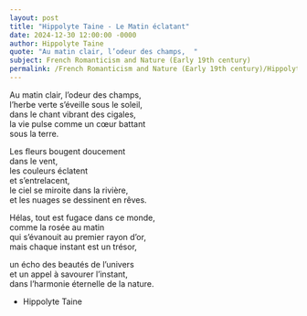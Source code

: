 ```yaml
---
layout: post
title: "Hippolyte Taine - Le Matin éclatant"
date: 2024-12-30 12:00:00 -0000
author: Hippolyte Taine
quote: "Au matin clair, l’odeur des champs,  "
subject: French Romanticism and Nature (Early 19th century)
permalink: /French Romanticism and Nature (Early 19th century)/Hippolyte Taine/Hippolyte Taine - Le Matin éclatant
---
```


Au matin clair, l’odeur des champs,  
l’herbe verte s’éveille sous le soleil,  
dans le chant vibrant des cigales,  
la vie pulse comme un cœur battant  
sous la terre.  

Les fleurs bougent doucement  
dans le vent,  
les couleurs éclatent  
et s’entrelacent,  
le ciel se miroite dans la rivière,  
et les nuages se dessinent en rêves.

Hélas, tout est fugace dans ce monde,  
comme la rosée au matin  
qui s’évanouit au premier rayon d’or,  
mais chaque instant est un trésor,

un écho des beautés de l’univers  
et un appel à savourer l’instant,  
dans l’harmonie éternelle de la nature.

- Hippolyte Taine
